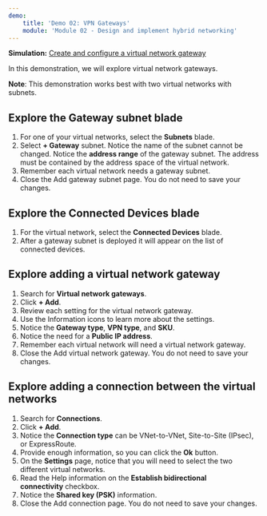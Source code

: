 ```yaml
---
demo:
    title: 'Demo 02: VPN Gateways'
    module: 'Module 02 - Design and implement hybrid networking'
---
```


**Simulation:** [Create and configure a virtual network gateway](https://mslabs.cloudguides.com/guides/AZ-700%20Lab%20Simulation%20-%20Create%20and%20configure%20a%20virtual%20network%20gateway)

In this demonstration, we will explore virtual network gateways.

**Note**: This demonstration works best with two virtual networks with subnets.

## Explore the Gateway subnet blade
1. For one of your virtual networks, select the **Subnets** blade.
1. Select **+ Gateway** subnet. Notice the name of the subnet cannot be changed. Notice the **address range** of the gateway subnet. The address must be contained by the address space of the virtual network.
1. Remember each virtual network needs a gateway subnet.
1. Close the Add gateway subnet page. You do not need to save your changes.

## Explore the Connected Devices blade
1. For the virtual network, select the **Connected Devices** blade.
1. After a gateway subnet is deployed it will appear on the list of connected devices.

## Explore adding a virtual network gateway
1. Search for **Virtual network gateways**.
1. Click **+ Add**.
1. Review each setting for the virtual network gateway.
1. Use the Information icons to learn more about the settings.
1. Notice the **Gateway type**, **VPN type**, and **SKU**.
1. Notice the need for a **Public IP address**.
1. Remember each virtual network will need a virtual network gateway.
1. Close the Add virtual network gateway. You do not need to save your changes.
   
## Explore adding a connection between the virtual networks
1. Search for **Connections**.
1. Click **+ Add**.
1. Notice the **Connection type** can be VNet-to-VNet, Site-to-Site (IPsec), or ExpressRoute.
1. Provide enough information, so you can click the **Ok** button.
1. On the **Settings** page, notice that you will need to select the two different virtual networks.
1. Read the Help information on the **Establish bidirectional connectivity** checkbox.
1. Notice the **Shared key (PSK)** information.
1. Close the Add connection page. You do not need to save your changes.
